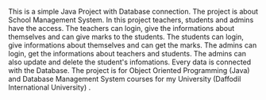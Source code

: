 This is a simple Java Project with Database connection. The project is about School Management System. In this project teachers, students and admins have the access. The teachers can login, give the informations about themselves and can give marks to the students. The students can login, give informations about themselves and can get the marks. The admins can login, get the informations about teachers and students. The admins can also update and delete the student's infomations. Every data is connected with the Database. The project is for Object Oriented Programming (Java) and Database Management System courses for my University (Daffodil International University) .